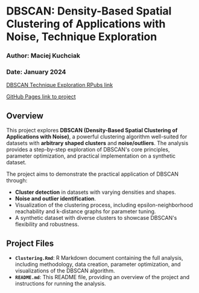# DBSCAN: Density-Based Spatial Clustering of Applications with Noise, Technique Exploration

### Author: Maciej Kuchciak  
### Date: January 2024

[DBSCAN Technique Exploration RPubs link](https://rpubs.com/TusVasMit/DBSCANExploration)

[GitHub Pages link to project](https://mpkuchciak.github.io/dbscan-exploration/)

## Overview

This project explores **DBSCAN (Density-Based Spatial Clustering of Applications with Noise)**, a powerful clustering algorithm well-suited for datasets with **arbitrary shaped clusters** and **noise/outliers**. The analysis provides a step-by-step exploration of DBSCAN's core principles, parameter optimization, and practical implementation on a synthetic dataset.

The project aims to demonstrate the practical application of DBSCAN through:

- **Cluster detection** in datasets with varying densities and shapes.
- **Noise and outlier identification**.
- Visualization of the clustering process, including epsilon-neighborhood reachability and k-distance graphs for parameter tuning.
- A synthetic dataset with diverse clusters to showcase DBSCAN's flexibility and robustness.



## Project Files

- **`Clustering.Rmd`**: R Markdown document containing the full analysis, including methodology, data creation, parameter optimization, and visualizations of the DBSCAN algorithm.
- **`README.md`**: This README file, providing an overview of the project and instructions for running the analysis.
  


